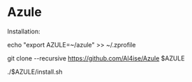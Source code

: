 # Azule

Installation:

echo "export AZULE=~/azule" >> ~/.zprofile

git clone --recursive https://github.com/Al4ise/Azule $AZULE

./$AZULE/install.sh
